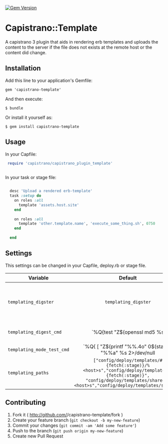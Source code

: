 [![Gem Version](https://badge.fury.io/rb/capistrano-template.svg)](http://badge.fury.io/rb/capistrano-template)

# Capistrano::Template 

A capistrano 3 plugin that aids in rendering erb templates and
uploads the content to the server if the file does not exists at
the remote host or the content did change. 

## Installation

Add this line to your application's Gemfile:

    gem 'capistrano-template'

And then execute:

    $ bundle

Or install it yourself as:

    $ gem install capistrano-template

## Usage

In your Capfile:

```ruby
 require 'capistrano/capistrano_plugin_template'
 
 ```
 
 In your task or stage file:
 
 ```ruby
 
   desc 'Upload a rendered erb-template'
   task :setup do     
     on roles :all       
       template 'assets.host.site'
     end
     
     on roles :all       
       template 'other.template.name', 'execute_some_thing.sh', 0750
     end
          
   end
 
 ```

## Settings

This settings can be changed in your Capfile, deploy.rb or stage file.

| Variable              | Default              | Description                                                           |
|-----------------------|:--------------------:|-----------------------------------------------------------------------|
|`templating_digster`   | `templating_digster` | Checksum algorythmous for rendered template to check for remote diffs |
|`templating_digest_cmd`| `%Q{test "Z$(openssl md5 %<path>s| sed "s/^.*= *//")" = "Z%<digest>s" }` | Remote command to validate a digest. Format placeholders path is replaces by full `path` to the remote file and `digest` with the digest calculated in capistrano. |
|`templating_mode_test_cmd` | `%Q{ [ "Z$(printf "%%.4o" 0$(stat -c "%%a" %<path>s 2>/dev/null ||  stat -f "%%A" %<path>s))" != "Z%<mode>s" ] }` | Test command to check the remote file permissions. |
| `templating_paths`| `["config/deploy/templates/#{fetch(:stage)}/%<host>s","config/deploy/templates/#{fetch(:stage)}", "config/deploy/templates/shared/%<host>s","config/deploy/templates/shared"]`| Folder to look for a template to render. |


## Contributing

1. Fork it ( http://github.com/<my-github-username>/capistrano-template/fork )
2. Create your feature branch (`git checkout -b my-new-feature`)
3. Commit your changes (`git commit -am 'Add some feature'`)
4. Push to the branch (`git push origin my-new-feature`)
5. Create new Pull Request
